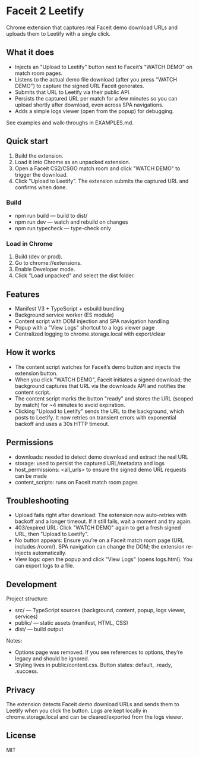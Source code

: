 # Faceit 2 Leetify

Chrome extension that captures real Faceit demo download URLs and uploads them to Leetify with a single click.

## What it does
- Injects an "Upload to Leetify" button next to Faceit’s "WATCH DEMO" on match room pages.
- Listens to the actual demo file download (after you press "WATCH DEMO") to capture the signed URL Faceit generates.
- Submits that URL to Leetify via their public API.
- Persists the captured URL per match for a few minutes so you can upload shortly after download, even across SPA navigations.
- Adds a simple logs viewer (open from the popup) for debugging.

See examples and walk-throughs in EXAMPLES.md.

## Quick start
1. Build the extension.
2. Load it into Chrome as an unpacked extension.
3. Open a Faceit CS2/CSGO match room and click "WATCH DEMO" to trigger the download.
4. Click "Upload to Leetify". The extension submits the captured URL and confirms when done.

### Build
- npm run build — build to dist/
- npm run dev — watch and rebuild on changes
- npm run typecheck — type-check only

### Load in Chrome
1. Build (dev or prod).
2. Go to chrome://extensions.
3. Enable Developer mode.
4. Click "Load unpacked" and select the dist folder.

## Features
- Manifest V3 + TypeScript + esbuild bundling
- Background service worker (ES module)
- Content script with DOM injection and SPA navigation handling
- Popup with a "View Logs" shortcut to a logs viewer page
- Centralized logging to chrome.storage.local with export/clear

## How it works
- The content script watches for Faceit’s demo button and injects the extension button.
- When you click "WATCH DEMO", Faceit initiates a signed download; the background captures that URL via the downloads API and notifies the content script.
- The content script marks the button "ready" and stores the URL (scoped by match) for ~4 minutes to avoid expiration.
- Clicking "Upload to Leetify" sends the URL to the background, which posts to Leetify. It now retries on transient errors with exponential backoff and uses a 30s HTTP timeout.

## Permissions
- downloads: needed to detect demo download and extract the real URL
- storage: used to persist the captured URL/metadata and logs
- host_permissions: <all_urls> to ensure the signed demo URL requests can be made
- content_scripts: runs on Faceit match room pages

## Troubleshooting
- Upload fails right after download: The extension now auto-retries with backoff and a longer timeout. If it still fails, wait a moment and try again.
- 403/expired URL: Click "WATCH DEMO" again to get a fresh signed URL, then "Upload to Leetify".
- No button appears: Ensure you’re on a Faceit match room page (URL includes /room/). SPA navigation can change the DOM; the extension re-injects automatically.
- View logs: open the popup and click "View Logs" (opens logs.html). You can export logs to a file.

## Development
Project structure:
- src/ — TypeScript sources (background, content, popup, logs viewer, services)
- public/ — static assets (manifest, HTML, CSS)
- dist/ — build output

Notes:
- Options page was removed. If you see references to options, they’re legacy and should be ignored.
- Styling lives in public/content.css. Button states: default, .ready, .success.

## Privacy
The extension detects Faceit demo download URLs and sends them to Leetify when you click the button. Logs are kept locally in chrome.storage.local and can be cleared/exported from the logs viewer.

## License
MIT